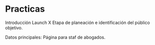 # Practicas
Introducción Launch X
Etapa de planeación e identificación del público objetivo.

Datos principales:
Página para staf de abogados.
